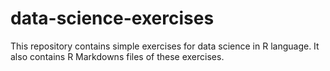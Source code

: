 # data-science-exercises

This repository contains simple exercises for data science in R language. It also contains R Markdowns files of these exercises.  

